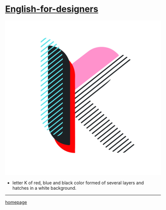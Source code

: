 # [English-for-designers](https://github.com/RonaldRonno/english-for-designers/blob/main/README.md)

![Photo of letter](Kletter.jpg)
- letter K of red, blue and black color formed of several layers and hatches in a white background.
___
[homepage](https://github.com/RonaldRonno/english-for-designers/blob/main/README.md)

